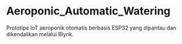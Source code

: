 # Aeroponic_Automatic_Watering
Prototipe IoT aeroponik otomatis berbasis ESP32 yang dipantau dan dikendalikan melalui Blynk.
